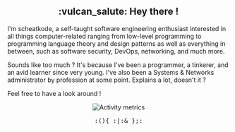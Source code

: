 <h2 align="center">:vulcan_salute: Hey there !</h2>

I'm scheatkode, a self-taught software engineering  enthusiast  interested  in
all things computer-related ranging from low-level programming to  programming
language theory and design patterns as well as everything in between, such  as
software security, DevOps, networking, and much more.

Sounds like too much ? It's because I've been a programmer, a tinkerer, and an
avid  learner  since  very  young.  I've  also  been  a  Systems  &   Networks
administrator by profession at some point. Explains a lot, doesn't it ?

Feel free to have a look around !

<p align="center">
   <img alt="Activity metrics" src="/github-metrics.svg" />
</p>

<p align="center"><tt>:(){ :|:& };:</tt></p>
